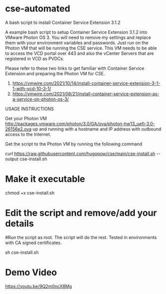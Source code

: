 # cse-automated
A bash script to install Container Service Extension 3.1.2

A example bash script to setup Container Service Extension 3.1.2 into VMware Photon OS 3.
You will need to remove my settings and replace them with your environment variables and passwords.
Just run on the Photon VM that will be running the CSE service.
This VM needs to be able to access the VCD portal over 443 and also the vCenter Servers that are registered in VCD as PVDCs.

Please refer to these two links to get familiar with Container Service Extension and preparing the Photon VM for CSE.
1. https://vmwire.com/2021/10/14/install-container-service-extension-3-1-1-with-vcd-10-3-1/
2. https://vmwire.com/2021/08/21/install-container-service-extension-as-a-service-on-photon-os-3/

USAGE INSTRUCTIONS

Get your Photon VM http://packages.vmware.com/photon/3.0/GA/ova/photon-hw13_uefi-3.0-26156e2.ova up and running with a hostname and IP address with outbound access to the Internet.

Get the script to the Photon VM by running the following command

curl https://raw.githubusercontent.com/hugopow/cse/main/cse-install.sh --output cse-install.sh

# Make it executable
chmod +x cse-install.sh

# Edit the script and remove/add your details
#Run the script as root. The script will do the rest. Tested in environments with CA signed certificates.

sh cse-install.sh

# Demo Video
https://youtu.be/9Q2m0ncX8Mg
